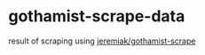 # gothamist-scrape-data

result of scraping using [jeremiak/gothamist-scrape](https://github.com/jeremiak/gothamist-scrape)
